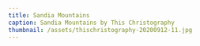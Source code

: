 ```yaml
---
title: Sandia Mountains
caption: Sandia Mountains by This Christography
thumbnail: /assets/thischristography-20200912-11.jpg
---
```


